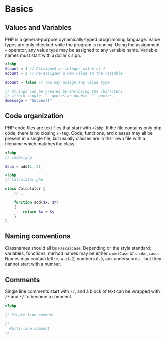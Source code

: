 # Basics

## Values and Variables

PHP is a general-purpose dynamically-typed programming language.
Value types are only checked while the program is running.
Using the assignment `=` operator, any value type may be assigned to any variable name.
Variable names must start with a dollar `$` sign.

```php
<?php
$count = 1 // Asssigned an integer value of 1
$count = 2 // Re-assigned a new value to the variable

$count = false // You may assign any value type

// Strings can be created by enclosing the characters
// within single `'` quotes or double `"` quotes.
$message = "Success!"
```

## Code organization

PHP code files are text files that start with `<?php`.
If the file contains only php code, there is no closing `?>` tag.
Code, functions, and classes may all be present in a single file, but usually classes are in their own file with a filename which matches the class.

```php
<?php
// index.php

$sum = add(1, 2);
```

```php
<?php
// Calculator.php

class Calculator {
    // ...

    function add($x, $y)
    {
        return $x + $y;
    }
}
```

## Naming conventions

Classnames should all be `PascalCase`.
Depending on the style standard; variables, functions, method names may be either `camelCase` or `snake_case`.
Names may contain letters `a-zA-Z`, numbers `0-9`, and underscores `_` but they cannot start with a number.

## Comments

Single line comments start with `//`, and a block of text can be wrapped with `/*` and  `*/` to become a comment.

```php
<?php

// Single line comment

/*
  Multi-line comment
*/
```
